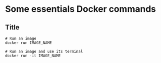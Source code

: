 # Some essentials Docker commands

## Title

```shell
# Run an image
docker run IMAGE_NAME

# Run an image and use its terminal
docker run -it IMAGE_NAME
```
